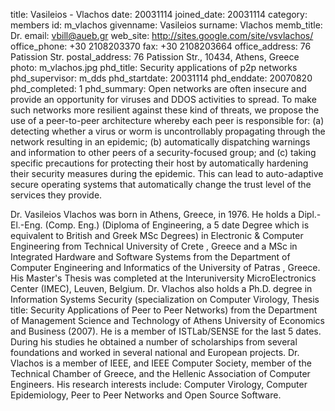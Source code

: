 title: Vasileios - Vlachos
date: 20031114
joined_date: 20031114
category: members
id: m_vlachos
givenname: Vasileios
surname: Vlachos
memb_title: Dr.
email: vbill@aueb.gr
web_site: http://sites.google.com/site/vsvlachos/
office_phone: +30 2108203370
fax: +30 2108203664
office_address: 76 Patission Str.
postal_address: 76 Patission Str., 10434, Athens, Greece
photo: m_vlachos.jpg
phd_title: Security applications of p2p networks
phd_supervisor: m_dds
phd_startdate: 20031114
phd_enddate: 20070820
phd_completed: 1
phd_summary: Open networks are often insecure and provide an opportunity for viruses and DDOS activities to spread. To make such networks more resilient against these kind of threats, we propose the use of a peer-to-peer architecture whereby each peer is responsible for: (a) detecting whether a virus or worm is uncontrollably propagating through the network resulting in an epidemic; (b) automatically dispatching warnings and information to other peers of a security-focused group; and (c) taking specific precautions for protecting their host by automatically hardening their security measures during the epidemic. This can lead to auto-adaptive secure operating systems that automatically change the trust level of the services they provide.


Dr. Vasileios Vlachos was born in Athens, Greece, in 1976\. He holds a Dipl.-El.-Eng. (Comp. Eng.) (Diploma of Engineering, a 5 date Degree which is equivalent to British and Greek MSc Degrees) in Electronic & Computer Engineering from Technical University of Crete , Greece and a MSc in Integrated Hardware and Software Systems from the Department of Computer Engineering and Informatics of the University of Patras , Greece. His Master's Thesis was completed at the Interuniversity MicroElectronics Center (IMEC), Leuven, Belgium. Dr. Vlachos also holds a Ph.D. degree in Information Systems Security (specialization on Computer Virology, Thesis title: Security Applications of Peer to Peer Networks) from the Department of Management Science and Technology of Athens University of Economics and Business (2007). He is a member of ISTLab/SENSE for the last 5 dates. During his studies he obtained a number of scholarships from several foundations and worked in several national and European projects. Dr. Vlachos is a member of IEEE, and IEEE Computer Society, member of the Technical Chamber of Greece, and the Hellenic Association of Computer Engineers. His research interests include: Computer Virology, Computer Epidemiology, Peer to Peer Networks and Open Source Software.
